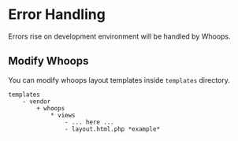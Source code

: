 # Error Handling

Errors rise on development environment will be handled by Whoops.

## Modify Whoops

You can modify whoops layout templates inside `templates` directory.

```
templates
    - vendor
        + whoops
            * views
                - ... here ...
                - layout.html.php *example*
```